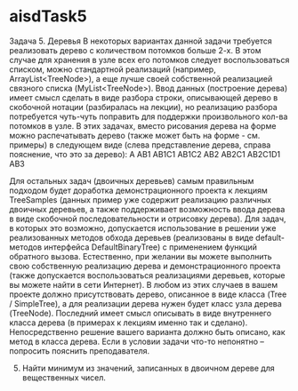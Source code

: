 # aisdTask5
Задача 5.	Деревья
В некоторых вариантах данной задачи требуется реализовать дерево с количеством потомков больше 2-х. В этом случае для хранения в узле всех его потомков следует воспользоваться списком, можно стандартной реализаций (например, ArrayList<TreeNode<T>>), а еще лучше своей собственной реализацией связного списка (MyList<TreeNode<T>>). Ввод данных (построение дерева) имеет смысл сделать в виде разбора строки, описывающей дерево в скобочной нотации (разбиралась на лекции), но реализацию разбора потребуется чуть-чуть поправить для поддержки произвольного кол-ва потомков в узле. В этих задачах, вместо рисования дерева на форме можно распечатывать дерево (также может быть на форме - см. примеры) в следующем виде (слева представление дерева, справа пояснение, что это за дерево):
A
  AB1
    AB1C1
    AB1C2
  AB2
    AB2C1
      AB2C1D1
  AB3	

Для остальных задач (двоичных деревьев) самым правильным подходом будет доработка демонстрационного проекта к лекциям TreeSamples (данных пример уже содержит реализацию различных двоичных деревьев, а также поддерживает возможность ввода дерева в виде скобочной последовательности и отрисовку дерева). Для задач, в которых это возможно, допускается использование в решении уже реализованных методов обхода деревьев (реализованы в виде default-методов интерфейса DefaultBinaryTree) с применением функций обратного вызова.
Естественно, при желании вы можете выполнить свою собственную реализацию дерева и демонстрационного проекта (также допускается воспользоваться реализациями деревьев, которые вы можете найти в сети Интернет).
В любом из этих случаев в вашем проекте должно присутствовать дерево, описанное в виде класса (Tree<T> / SimpleTree<T>), а для реализации дерева нужен будет класс узла дерева (TreeNode). Последний имеет смысл описывать в виде внутреннего класса дерева (в примерах к лекциям именно так и сделано). Непосредственно решение вашего варианта должно быть описано, как метод в класса дерева.
Если в условии задачи что-то непонятно – попросить пояснить преподавателя.

  5.	Найти минимум из значений, записанных в двоичном дереве для вещественных чисел.
